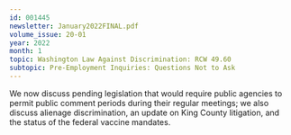 ```yaml
---
id: 001445
newsletter: January2022FINAL.pdf
volume_issue: 20-01
year: 2022
month: 1
topic: Washington Law Against Discrimination: RCW 49.60
subtopic: Pre-Employment Inquiries: Questions Not to Ask
---
```


We now discuss pending legislation that would require public agencies to permit public comment periods during their regular meetings; we also discuss alienage discrimination, an update on King County litigation, and the status of the federal vaccine mandates.